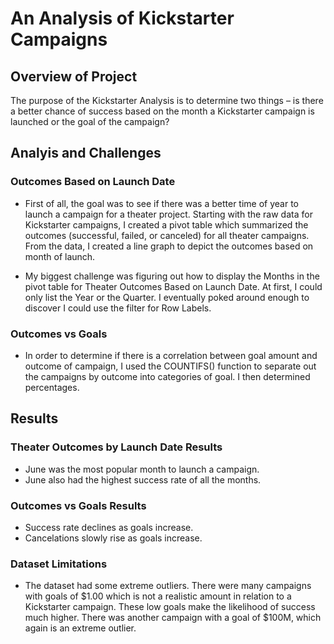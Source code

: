 # An Analysis of Kickstarter Campaigns

## Overview of Project
The purpose of the Kickstarter Analysis is to determine two things – is there a better chance of success based on the month a Kickstarter campaign is launched or the goal of the campaign? 

## Analyis and Challenges
### Outcomes Based on Launch Date
* First of all, the goal was to see if there was a better time of year to launch a campaign for a theater project.  Starting with the raw data for Kickstarter campaigns, I created a pivot table which summarized the outcomes (successful, failed, or canceled) for all theater campaigns.  From the data, I created a line graph to depict the outcomes based on month of launch.

* My biggest challenge was figuring out how to display the Months in the pivot table for Theater Outcomes Based on Launch Date.  At first, I could only list the Year or the Quarter.  I eventually poked around enough to discover I could use the filter for Row Labels.

### Outcomes vs Goals
* In order to determine if there is a correlation between goal amount and outcome of campaign, I used the COUNTIFS() function to separate out the campaigns by outcome into categories of goal.  I then determined percentages.

## Results
### Theater Outcomes by Launch Date Results
* June was the most popular month to launch a campaign.
* June also had the highest success rate of all the months.

### Outcomes vs Goals Results
* Success rate declines as goals increase.
* Cancelations slowly rise as goals increase. 

### Dataset Limitations
* The dataset had some extreme outliers.  There were many campaigns with goals of $1.00 which is not a realistic amount in relation to a Kickstarter campaign.  These low goals make the likelihood of success much higher.  There was another campaign with a goal of $100M, which again is an extreme outlier.   
